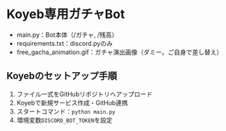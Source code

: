 # Koyeb専用ガチャBot

- main.py：Bot本体（/ガチャ, /残高）
- requirements.txt：discord.pyのみ
- free_gacha_animation.gif：ガチャ演出画像（ダミー。ご自身で差し替え）

## Koyebのセットアップ手順
1. ファイル一式をGitHubリポジトリへアップロード
2. Koyebで新規サービス作成・GitHub連携
3. スタートコマンド：`python main.py`
4. 環境変数`DISCORD_BOT_TOKEN`を設定